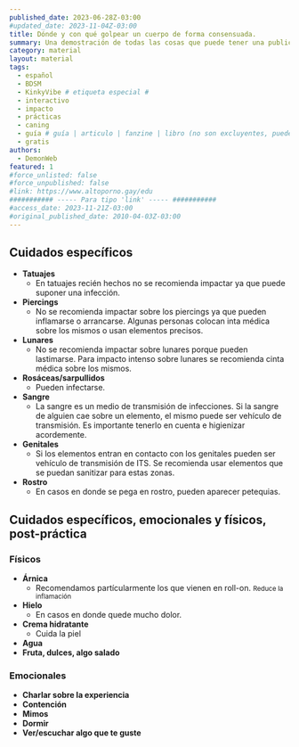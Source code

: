 ```yaml
---
published_date: 2023-06-28Z-03:00
#updated_date: 2023-11-04Z-03:00
title: Dónde y con qué golpear un cuerpo de forma consensuada.
summary: Una demostración de todas las cosas que puede tener una publicación
category: material
layout: material
tags:
  - español
  - BDSM
  - KinkyVibe # etiqueta especial #
  - interactivo
  - impacto
  - prácticas
  - caning
  - guía # guía | articulo | fanzine | libro (no son excluyentes, pueden haber varios) #
  - gratis
authors:
  - DemonWeb
featured: 1
#force_unlisted: false
#force_unpublished: false
#link: https://www.altoporno.gay/edu
########### ----- Para tipo 'link' ----- ###########
#access_date: 2023-11-21Z-03:00
#original_published_date: 2010-04-03Z-03:00
---
```


<script>
  import DondeGolpearUnCuerpo from '$lib/posts/media/donde-y-como-golpear-un-cuerpo/DondeGolpearUnCuerpo.svelte'
</script>

<div><DondeGolpearUnCuerpo /></div>

## Cuidados específicos

- **Tatuajes**
  - En tatuajes recién hechos no se recomienda impactar ya que puede suponer una infección.
- **Piercings**
  - No se recomienda impactar sobre los piercings ya que pueden inflamarse o arrancarse. Algunas personas colocan inta médica sobre los mismos o usan elementos precisos.
- **Lunares**
  - No se recomienda impactar sobre lunares porque pueden lastimarse. Para impacto intenso sobre lunares se recomienda cinta médica sobre los mismos.
- **Rosáceas/sarpullidos**
  - Pueden infectarse.
- **Sangre**
  - La sangre es un medio de transmisión de infecciones. Si la sangre de alguien cae sobre un elemento, el mismo puede ser vehículo de transmisión. Es importante tenerlo en cuenta e higienizar acordemente.
- **Genitales**
  - Si los elementos entran en contacto con los genitales pueden ser vehículo de transmisión de ITS. Se recomienda usar elementos que se puedan sanitizar para estas zonas.
- **Rostro**
  - En casos en donde se pega en rostro, pueden aparecer petequias.

## Cuidados específicos, emocionales y físicos, **post-práctica**

### Físicos

- **Árnica**
  - Recomendamos partícularmente los que vienen en roll-on. <small>Reduce la inflamación</small>
- **Hielo**
  - En casos en donde quede mucho dolor.
- **Crema hidratante**
  - Cuida la piel
- **Agua**
- **Fruta, dulces, algo salado**

### Emocionales

- **Charlar sobre la experiencia**
- **Contención**
- **Mimos**
- **Dormir**
- **Ver/escuchar algo que te guste**
